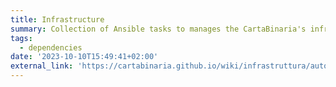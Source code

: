```yaml
---
title: Infrastructure
summary: Collection of Ansible tasks to manages the CartaBinaria's infrastructure
tags:
  - dependencies
date: '2023-10-10T15:49:41+02:00'
external_link: 'https://cartabinaria.github.io/wiki/infrastruttura/automazione/'
---
```

